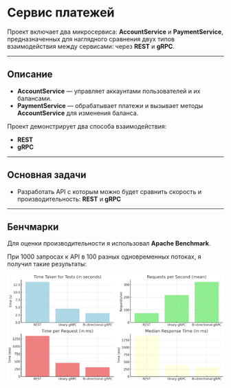 # Сервис платежей

Проект включает два микросервиса: **AccountService** и **PaymentService**, предназначенных для наглядного сравнения двух типов взаимодействия между сервисами: через **REST** и **gRPC**.

---

## Описание

- **AccountService** — управляет аккаунтами пользователей и их балансами.
- **PaymentService** — обрабатывает платежи и вызывает методы **AccountService** для изменения баланса.

Проект демонстрирует два способа взаимодействия:
- **REST** 
- **gRPC** 

---

## Основная задачи

- Разработать API с которым можно будет сравнить скорость и производительность: **REST** и **gRPC** 

---

## Бенчмарки

Для оценки производительности я использовал **Apache Benchmark**. 

При 1000 запросах к API в 100 разных одновременных потоках, я получил такие результаты:

![](img.png)
